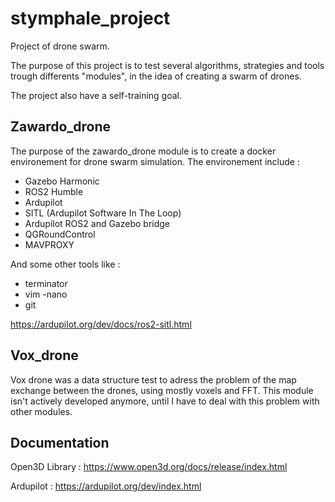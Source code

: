 # stymphale_project

Project of drone swarm.

The purpose of this project is to test several algorithms, strategies and tools trough differents "modules", in the idea of creating a swarm of drones.

The project also have a self-training goal.

## Zawardo_drone

The purpose of the zawardo_drone module is to create a docker environement for drone swarm simulation.
The environement include :

- Gazebo Harmonic
- ROS2 Humble
- Ardupilot
- SITL (Ardupilot Software In The Loop)
- Ardupilot ROS2 and Gazebo bridge
- QGRoundControl
- MAVPROXY

And some other tools like :

- terminator
- vim
-nano
- git

<https://ardupilot.org/dev/docs/ros2-sitl.html>

## Vox_drone

Vox drone was a data structure test to adress the problem of the map exchange between the drones, using mostly voxels and FFT.
This module isn't actively developed anymore, until I have to deal with this problem with other modules.

## Documentation

Open3D Library : <https://www.open3d.org/docs/release/index.html>

Ardupilot : <https://ardupilot.org/dev/index.html>
